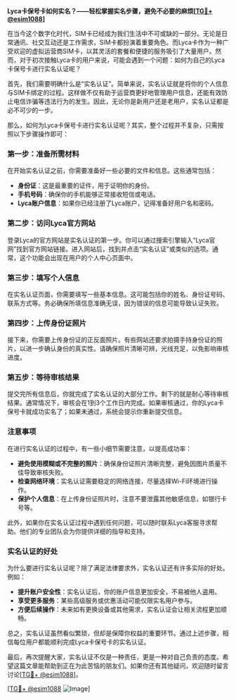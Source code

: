 **Lyca卡保号卡如何实名？——轻松掌握实名步骤，避免不必要的麻烦[[TG💪+ @esim1088](https://t.me/s/esim1088)]**

在当今这个数字化时代，SIM卡已经成为我们生活中不可或缺的一部分。无论是日常通讯、社交互动还是工作需求，SIM卡都扮演着重要角色。而Lyca卡作为一种广受欢迎的虚拟运营商SIM卡，以其灵活的套餐和便捷的服务吸引了大量用户。然而，对于初次接触Lyca卡的用户来说，可能会遇到一个问题：如何为自己的Lyca卡保号卡进行实名认证呢？

首先，我们需要明确什么是“实名认证”。简单来说，实名认证就是将你的个人信息与SIM卡绑定的过程。这样做不仅有助于运营商更好地管理用户信息，还能有效防止电信诈骗等违法行为的发生。因此，无论你是新用户还是老用户，实名认证都是必不可少的一步。

那么，如何为Lyca卡保号卡进行实名认证呢？其实，整个过程并不复杂，只需按照以下步骤操作即可：

### 第一步：准备所需材料

在开始实名认证之前，你需要准备好一些必要的文件和信息。这些通常包括：

- **身份证**：这是最重要的证件，用于证明你的身份。
- **手机号码**：确保你的手机能够正常接收短信或电话。
- **Lyca账户信息**：如果你已经注册了Lyca账户，记得准备好用户名和密码。

### 第二步：访问Lyca官方网站

登录Lyca的官方网站是实名认证的第一步。你可以通过搜索引擎输入“Lyca官网”找到官方网站链接。进入网站后，找到并点击“实名认证”或类似的选项。通常，这个功能会出现在用户的个人中心页面中。

### 第三步：填写个人信息

在实名认证页面，你需要填写一些基本信息。这可能包括你的姓名、身份证号码、联系方式等。务必确保所填信息准确无误，因为错误的信息可能导致认证失败。

### 第四步：上传身份证照片

接下来，你需要上传身份证的正反面照片。有些网站还要求拍摄手持身份证的照片，以进一步确认身份的真实性。请确保照片清晰可辨，光线充足，以免影响审核进度。

### 第五步：等待审核结果

提交完所有信息后，你就完成了实名认证的大部分工作。剩下的就是耐心等待审核结果。通常情况下，审核会在1到3个工作日内完成。如果审核通过，你的Lyca卡保号卡就成功实名了；如果未通过，系统会提示你重新提交信息。

### 注意事项

在进行实名认证的过程中，有一些小细节需要注意，以提高成功率：

- **避免使用模糊或不完整的照片**：确保身份证照片清晰完整，避免因图片质量不佳导致审核失败。
- **检查网络环境**：实名认证需要稳定的网络连接，尽量选择Wi-Fi环境进行操作。
- **保护个人信息**：在上传身份证照片时，注意不要泄露其他敏感信息，如银行卡号等。

此外，如果你在实名认证过程中遇到任何问题，可以随时联系Lyca客服寻求帮助。他们的专业团队会为你提供详细的指导和支持。

### 实名认证的好处

为什么要进行实名认证呢？除了满足法律要求外，实名认证还有许多实际的好处。例如：

- **提升账户安全性**：实名认证后，你的账户信息更加安全，不易被他人盗用。
- **享受更多服务**：某些高级服务或优惠活动可能仅限实名用户参与。
- **方便后续操作**：未来如有更换设备或其他需求，实名认证会让相关流程更加顺畅。

总之，实名认证虽然看似繁琐，但却是保障你权益的重要环节。通过上述步骤，相信每位用户都能顺利完成Lyca卡保号卡的实名认证。

最后，再次提醒大家，实名认证不仅是一种责任，更是一种对自己负责的态度。希望这篇文章能帮助到正在为此苦恼的朋友们。如果你还有其他疑问，欢迎随时留言讨论[[TG💪+ @esim1088](https://t.me/s/esim1088)]。

[[TG💪+ @esim1088](https://t.me/s/esim1088) ![Image](https://i.postimg.cc/4NQfJmqS/Snipaste-2025-05-13-00-14-12.png)]